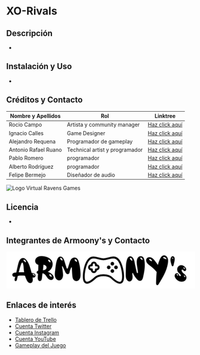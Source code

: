 # XO-Rivals

## Descripción
-

## Instalación y Uso
-

## Créditos y Contacto
Nombre y Apellidos | Rol | Linktree
------------ | ------------- | -------------
Rocio Campo | Artista y community manager | [Haz click aquí](https://linktr.ee/rociiio_campo)
Ignacio Calles | Game Designer | [Haz click aquí](https://linktr.ee/Nachete07)
Alejandro Requena | Programador de gameplay | [Haz click aquí](https://linktr.ee/Requena21)
Antonio Rafael Ruano | Technical artist y programador | [Haz click aquí](https://linktr.ee/blinx24)
Pablo Romero | programador  | [Haz click aquí](https://linktr.ee/Kalomano)
Alberto Rodríguez | programador | [Haz click aquí]()
Felipe Bermejo | Diseñador de audio | [Haz click aquí]()

![Logo Virtual Ravens Games]()

## Licencia
-


## Integrantes de Armoony's y Contacto


![Logo Armoonys](https://github.com/Blinx24/Origins/blob/master/resources/img/ArmoonysLogo/blackLogo.png?raw=true)

## Enlaces de interés
- [Tablero de Trello](https://trello.com/b/EvkI8htP/juegos-en-red-origins)
- [Cuenta Twitter](https://twitter.com/ArmoonyS?s=20)
- [Cuenta Instagram](https://www.instagram.com/armoony.s/?hl=es)
- [Cuenta YouTube](https://www.youtube.com/channel/UCJpZbOBYYst2W-elJBd2tBg/?reload=9&guided_help_flow=5)
- [Gameplay del Juego](https://youtu.be/Ggk0p7rLgps)
